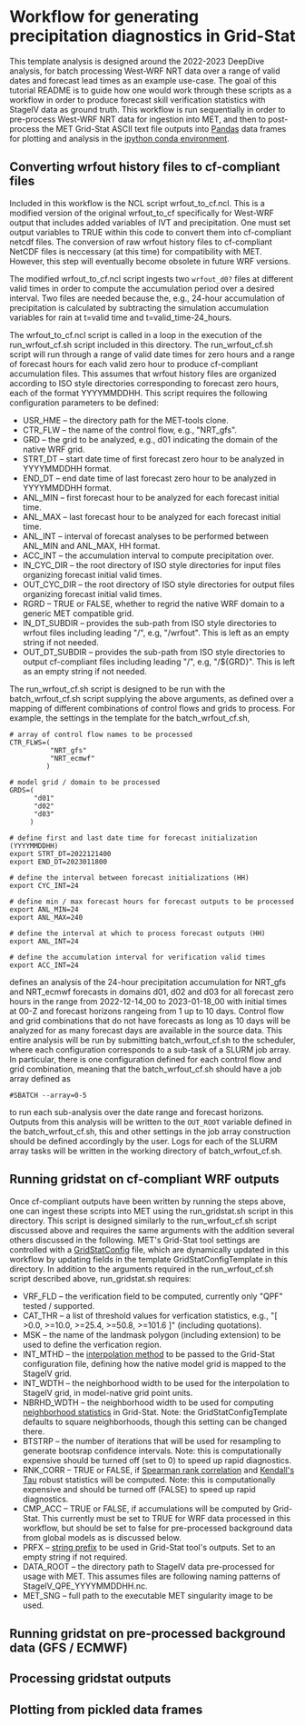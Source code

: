 # Workflow for generating precipitation diagnostics in Grid-Stat
This template analysis is designed around the 2022-2023 DeepDive analysis, for
batch processing West-WRF NRT data over a range of valid dates and forecast lead
times as an example use-case. The goal of this tutorial README is to guide how one
would work through these scripts as a workflow in order to produce forecast
skill verification statistics with StageIV data as ground truth.  This workflow
is run sequentially in order to pre-process West-WRF NRT data for ingestion into
MET, and then to post-process the MET Grid-Stat ASCII text file outputs into
[Pandas](https://pandas.pydata.org/) data frames for plotting and analysis in
the [ipython conda environment](https://github.com/CW3E/MET-tools#conda-environments).

## Converting wrfout history files to cf-compliant files
Included in this workflow is the NCL script wrfout_to_cf.ncl. This is a modified
version of the original wrfout_to_cf specifically for West-WRF output that
includes added variables of IVT and precipitation. One must set output variables
to TRUE within this code to convert them into cf-compliant netcdf files. The
conversion of raw wrfout history files to cf-compliant NetCDF files is neccessary
(at this time) for compatibility with MET. However, this step will eventually
become obsolete in future WRF versions.

The modified wrfout_to_cf.ncl script ingests two `wrfout_d0?` files at different
valid times in order to compute the accumulation period over a desired interval.
Two files are needed because the, e.g., 24-hour accumulation of precipitation is
calculated by subtracting the simulation accumulation variables for rain at
t=valid time and t=valid_time-24_hours.

The wrfout_to_cf.ncl script is called in a loop in the execution of the
run_wrfout_cf.sh script included in this directory. The run_wrfout_cf.sh script
will run through a range of valid date times for zero hours and a range of forecast
hours for each valid zero hour to produce cf-compliant accumulation files. This
assumes that wrfout history files are organized according to ISO style directories
corresponding to forecast zero hours, each of the format YYYYMMDDHH. This script
requires the following configuration parameters to be defined:

 * USR_HME       &ndash; the directory path for the MET-tools clone.
 * CTR_FLW       &ndash; the name of the control flow, e.g., "NRT_gfs".
 * GRD           &ndash; the grid to be analyzed, e.g., d01 indicating the domain of the native WRF grid.
 * STRT_DT       &ndash; start date time of first forecast zero hour to be analyzed in YYYYMMDDHH format.
 * END_DT        &ndash; end date time of last forecast zero hour to be analyzed in YYYYMMDDHH format.
 * ANL_MIN       &ndash; first forecast hour to be analyzed for each forecast initial time.
 * ANL_MAX       &ndash; last forecast hour to be analyzed for each forecast initial time.
 * ANL_INT       &ndash; interval of forecast analyses to be performed between ANL_MIN and ANL_MAX, HH format.
 * ACC_INT       &ndash; the accumulation interval to compute precipitation over.
 * IN_CYC_DIR    &ndash; the root directory of ISO style directories for input files organizing forecast initial valid times.
 * OUT_CYC_DIR   &ndash; the root directory of ISO style directories for output files organizing forecast initial valid times.
 * RGRD          &ndash; TRUE or FALSE, whether to regrid the native WRF domain to a generic MET compatible grid.
 * IN_DT_SUBDIR  &ndash; provides the sub-path from ISO style directories to wrfout files including leading "/", e.g, "/wrfout". This is left as an empty string if not needed.
 * OUT_DT_SUBDIR &ndash; provides the sub-path from ISO style directories to output cf-compliant files including leading "/", e.g, "/${GRD}". This is left as an empty string if not needed.

The run_wrfout_cf.sh script is designed to be run with the batch_wrfout_cf.sh
script supplying the above arguments, as defined over a mapping of different
combinations of control flows and grids to process. For example, the settings
in the template for the batch_wrfout_cf.sh,
```{bash}
# array of control flow names to be processed
CTR_FLWS=(
          "NRT_gfs"
          "NRT_ecmwf"
         )

# model grid / domain to be processed
GRDS=( 
      "d01"
      "d02"
      "d03"
     )

# define first and last date time for forecast initialization (YYYYMMDDHH)
export STRT_DT=2022121400
export END_DT=2023011800

# define the interval between forecast initializations (HH)
export CYC_INT=24

# define min / max forecast hours for forecast outputs to be processed
export ANL_MIN=24
export ANL_MAX=240

# define the interval at which to process forecast outputs (HH)
export ANL_INT=24

# define the accumulation interval for verification valid times
export ACC_INT=24
```
defines an analysis of the 24-hour precipitation accumulation for NRT_gfs
and NRT_ecmwf forecasts in domains d01, d02 and d03 for all forecast zero
hours in the range from 2022-12-14_00 to 2023-01-18_00 with initial times
at 00-Z and forecast horizons rangeing from 1 up to 10 days. Control flow
and grid combinations that do not have forecasts as long as 10 days will
be analyzed for as many forecast days are available in the source data.
This entire analysis will be run by submitting batch_wrfout_cf.sh to the
scheduler, where each configuration corresponds to a sub-task of a SLURM
job array. In particular, there is one configuration defined for each control
flow and grid combination, meaning that the batch_wrfout_cf.sh should have
a job array defined as
```
#SBATCH --array=0-5
```
to run each sub-analysis over the date range and forecast horizons. Outputs
from this analysis will be written to the `OUT_ROOT` variable defined in
the batch_wrfout_cf.sh, this and other settings in the job array construction
should be defined accordingly by the user. Logs for each of the SLURM array
tasks will be written in the working directory of batch_wrfout_cf.sh.

## Running gridstat on cf-compliant WRF outputs
Once cf-compliant outputs have been written by running the steps above, one
can ingest these scripts into MET using the run_gridstat.sh script in this
directory. This script is designed similarly to the run_wrfout_cf.sh script
discussed above and requires the same arguments with the addition several others
discussed in the following. MET's Grid-Stat tool settings are controlled with a 
[GridStatConfig](https://met.readthedocs.io/en/latest/Users_Guide/config_options.html)
file, which are dynamically updated in this workflow by updating fields in the
template GridStatConfigTemplate in this directory. In addition to the arguments
required in the run_wrfout_cf.sh script described above, run_gridstat.sh requires:

 * VRF_FLD &ndash; the verification field to be computed, currently only "QPF" tested / supported.
 * CAT_THR &ndash; a list of threshold values for verfication statistics, e.g.,
   "[ >0.0, >=10.0, >=25.4, >=50.8, >=101.6 ]" (including quotations).
 * MSK &ndash; the name of the landmask polygon (including extension) to be used to define the verfication region.
 * INT_MTHD &ndash; the [interpolation method](https://met.readthedocs.io/en/latest/Users_Guide/config_options.html?highlight=nterp_mthd#interp)
   to be passed to the Grid-Stat configuration file, defining how the native model grid is mapped to the StageIV grid.
 * INT_WDTH &ndash; the neighborhood width to be used for the interpolation to StageIV grid, in model-native grid point units.
 * NBRHD_WDTH &ndash; the neighborhood width to be used for computing
   [neighborhood statistics](https://met.readthedocs.io/en/latest/Users_Guide/grid-stat.html#neighborhood-methods)
   in Grid-Stat. Note: the GridStatConfigTemplate defaults to square neighborhoods,
   though this setting can be changed there.
 * BTSTRP &ndash; the number of iterations that will be used for resampling to
   generate bootsrap confidence intervals. Note: this is computationally expensive
   should be turned off (set to 0) to speed up rapid diagnostics.
 * RNK_CORR &ndash; TRUE or FALSE, if [Spearman rank correlation](https://met.readthedocs.io/en/latest/Users_Guide/appendixC.html#spearman-rank-correlation-coefficient-rho-s)
   and [Kendall's Tau](https://met.readthedocs.io/en/latest/Users_Guide/appendixC.html#kendall-s-tau-statistic-tau)
   robust statistics will be computed. Note: this is computationally expensive and
   should be turned off (FALSE) to speed up rapid diagnostics.
 * CMP_ACC &ndash; TRUE or FALSE, if accumulations will be computed by Grid-Stat.
   This currently must be set to TRUE for WRF data processed in this workflow,
   but should be set to false for pre-processed background data from global models
   as is discussed below.
 * PRFX &ndash; [string prefix](https://met.readthedocs.io/en/latest/Users_Guide/config_options.html#output-prefix)
   to be used in Grid-Stat tool's outputs. Set to an empty string if not required.
 * DATA_ROOT &ndash; the directory path to StageIV data pre-processed for usage with MET.
   This assumes files are following naming patterns of StageIV_QPE_YYYYMMDDHH.nc.
 * MET_SNG &ndash; full path to the executable MET singularity image to be used.

## Running gridstat on pre-processed background data (GFS / ECMWF)

## Processing gridstat outputs

## Plotting from pickled data frames

